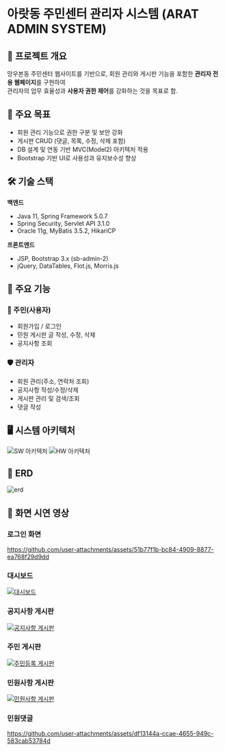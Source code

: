 # 아랏동 주민센터 관리자 시스템 (ARAT ADMIN SYSTEM)

## 📌 프로젝트 개요
망우본동 주민센터 웹사이트를 기반으로,
회원 관리와 게시판 기능을 포함한 **관리자 전용 웹페이지**를 구현하여  
관리자의 업무 효율성과 **사용자 권한 제어**를 강화하는 것을 목표로 함.

## 🎯 주요 목표
- 회원 관리 기능으로 권한 구분 및 보안 강화
- 게시판 CRUD (댓글, 목록, 수정, 삭제 포함)
- DB 설계 및 연동 기반 MVC(Model2) 아키텍처 적용
- Bootstrap 기반 UI로 사용성과 유지보수성 향상

## 🛠 기술 스택
**백엔드**
- Java 11, Spring Framework 5.0.7
- Spring Security, Servlet API 3.1.0
- Oracle 11g, MyBatis 3.5.2, HikariCP

**프론트엔드**
- JSP, Bootstrap 3.x (sb-admin-2)
- jQuery, DataTables, Flot.js, Morris.js

## 📂 주요 기능
### 👤 주민(사용자)
- 회원가입 / 로그인
- 민원 게시판 글 작성, 수정, 삭제
- 공지사항 조회

### 🛡 관리자
- 회원 관리(주소, 연락처 조회)
- 공지사항 작성/수정/삭제
- 게시판 관리 및 검색/조회
- 댓글 작성

## 🖥 시스템 아키텍처
![SW 아키텍처](https://github.com/user-attachments/assets/e6d4509c-ae13-4def-96d2-c655120bf294)
![HW 아키텍처](https://github.com/user-attachments/assets/f32accca-68e5-476a-9c39-1c9a90de951d)
## 📌 ERD
![erd](https://github.com/user-attachments/assets/adb33bdc-16c9-4228-8336-ca8e99183e6d)

## 📸 화면 시연 영상
### 로그인 화면
https://github.com/user-attachments/assets/51b77f1b-bc84-4909-8877-ea768f29d9dd

### 대시보드
[![대시보드](docs/dashboard.png)](https://github.com/user-attachments/assets/62cca102-6c19-4c52-8684-2e361ae2a519)

### 공지사항 게시판
[![공지사항 게시판](docs/notice_board.png)](https://github.com/user-attachments/assets/b786b72b-da08-4af3-95b0-346202f70a2b)

### 주민 게시판
[![주민등록 게시판](docs/resident_board.png)](https://github.com/user-attachments/assets/1f5c7797-f314-45ff-b10a-459505a43788)

### 민원사항 게시판
[![민원사항 게시판](docs/complaint_board.png)](https://github.com/user-attachments/assets/6aa21b01-93e4-4471-b6fe-44d8e7b04886)

### 민원댓글 
https://github.com/user-attachments/assets/df13144a-ccae-4655-949c-583cab53784d
